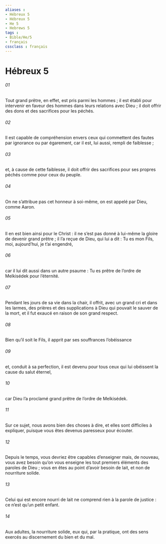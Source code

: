 ```yaml
---
aliases : 
- Hébreux 5
- Hébreux 5
- He 5
- Hebrews 5
tags : 
- Bible/He/5
- français
cssclass : français
---
```


# Hébreux 5

###### 01
Tout grand prêtre, en effet, est pris parmi les hommes ; il est établi pour intervenir en faveur des hommes dans leurs relations avec Dieu ; il doit offrir des dons et des sacrifices pour les péchés.
###### 02
Il est capable de compréhension envers ceux qui commettent des fautes par ignorance ou par égarement, car il est, lui aussi, rempli de faiblesse ;
###### 03
et, à cause de cette faiblesse, il doit offrir des sacrifices pour ses propres péchés comme pour ceux du peuple.
###### 04
On ne s’attribue pas cet honneur à soi-même, on est appelé par Dieu, comme Aaron.
###### 05
Il en est bien ainsi pour le Christ : il ne s’est pas donné à lui-même la gloire de devenir grand prêtre ; il l’a reçue de Dieu, qui lui a dit :
Tu es mon Fils,
moi, aujourd’hui, je t’ai engendré,
###### 06
car il lui dit aussi dans un autre psaume :
Tu es prêtre de l’ordre de Melkisédek
pour l’éternité.
###### 07
Pendant les jours de sa vie dans la chair, il offrit, avec un grand cri et dans les larmes, des prières et des supplications à Dieu qui pouvait le sauver de la mort, et il fut exaucé en raison de son grand respect.
###### 08
Bien qu’il soit le Fils, il apprit par ses souffrances l’obéissance
###### 09
et, conduit à sa perfection, il est devenu pour tous ceux qui lui obéissent la cause du salut éternel,
###### 10
car Dieu l’a proclamé grand prêtre de l’ordre de Melkisédek.
###### 11
Sur ce sujet, nous avons bien des choses à dire, et elles sont difficiles à expliquer, puisque vous êtes devenus paresseux pour écouter.
###### 12
Depuis le temps, vous devriez être capables d’enseigner mais, de nouveau, vous avez besoin qu’on vous enseigne les tout premiers éléments des paroles de Dieu ; vous en êtes au point d’avoir besoin de lait, et non de nourriture solide.
###### 13
Celui qui est encore nourri de lait ne comprend rien à la parole de justice : ce n’est qu’un petit enfant.
###### 14
Aux adultes, la nourriture solide, eux qui, par la pratique, ont des sens exercés au discernement du bien et du mal.
